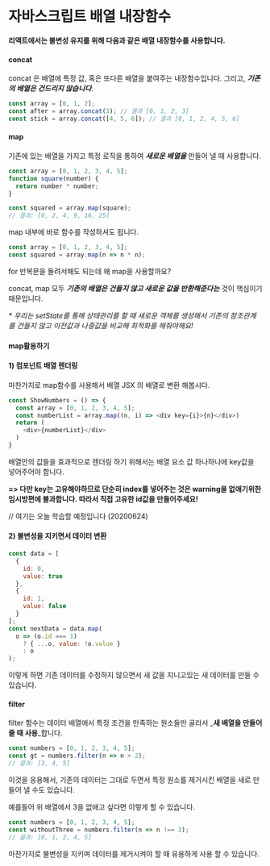 # 자바스크립트 배열 내장함수

**리액트에서는 불변성 유지를 위해 다음과 같은 배열 내장함수를 사용합니다.**

#### concat

concat 은 배열에 특정 값, 혹은 또다른 배열을 붙여주는 내장함수입니다. 그리고, _**기존의 배열은 건드리지 않습니다**_.

```js
const array = [0, 1, 2];
const after = array.concat(3); // 결과 [0, 1, 2, 3]
const stick = array.concat([4, 5, 6]); // 결과 [0, 1, 2, 4, 5, 6]
```

#### map

기존에 있는 배열을 가지고 특정 로직을 통하여 _**새로운 배열을**_ 만들어 낼 때 사용합니다.

```js
const array = [0, 1, 2, 3, 4, 5];
function square(number) {
  return number * number;
}

const squared = array.map(square);
// 결과: [0, 2, 4, 9, 16, 25]
```

map 내부에 바로 함수를 작성하셔도 됩니다.

```js
const array = [0, 1, 2, 3, 4, 5];
const squared = array.map(n => n * n);
```

for 반복문을 돌려서해도 되는데 왜 map을 사용할까요?

concat, map 모두 _**기존의 배열은 건들지 않고 새로운 값을 반환해준다는**_ 것이 핵심이기 때문입니다.

_\* 우리는 setState를 통해 상태관리를 할 때 새로운 객체를 생성해서 기존의 참조관계를 건들지 않고 이전값과 나중값을 비교해 최적화를 해줘야해요!_

#### map활용하기

#### 1\) 컴포넌트 배열 렌더링

마찬가지로 map함수를 사용해서 배열 JSX 의 배열로 변환 해봅시다.

```js
const ShowNumbers = () => {
  const array = [0, 1, 2, 3, 4, 5];
  const numberList = array.map((n, i) => <div key={i}>{n}</div>)
  return (
    <div>{numberList}</div>
  )
}
```

배열안의 값들을 효과적으로 렌더링 하기 위해서는 배열 요소 값 하나하나에 key값을 넣어주어야 합니다.

**=&gt; 다만 key는 고유해야하므로 단순히 index를 넣어주는 것은 warning을 없애기위한 임시방편에 불과합니다. 따라서 직접 고유한 id값을 만들어주세요!**



// 여기는 오늘 학습할 예정입니다 \(20200624\)

#### 2\) 불변성을 지키면서 데이터 변환

```js
const data = [
  {
    id: 0,
    value: true
  },
  {
    id: 1,
    value: false
  }
];
const nextData = data.map(
  o => (o.id === 1)
    ? { ...o, value: !o.value }
    : o
);
```

이렇게 하면 기존 데이터를 수정하지 않으면서 새 값을 지니고있는 새 데이터를 만들 수 있습니다.

#### filter

filter 함수는 데이터 배열에서 특정 조건을 만족하는 원소들만 골라서 _**새 배열을 만들어줄 때 사용**_합니다.

```js
const numbers = [0, 1, 2, 3, 4, 5];
const gt = numbers.filter(n => n > 2);
// 결과: [3, 4, 5]
```

이것을 응용해서, 기존의 데이터는 그대로 두면서 특정 원소를 제거시킨 배열을 새로 만들어 낼 수도 있습니다.

예를들어 위 배열에서 3을 없애고 싶다면 이렇게 할 수 있습니다.

```js
const numbers = [0, 1, 2, 3, 4, 5];
const withoutThree = numbers.filter(n => n !== 3);
// 결과: [0, 1, 2, 4, 5]
```

마찬가지로 불변성을 지키며 데이터를 제거시켜야 할 때 유용하게 사용 할 수 있습니다.


